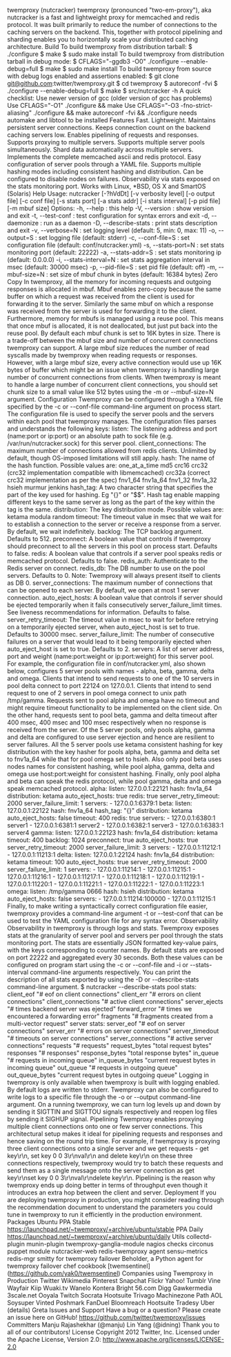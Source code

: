 twemproxy (nutcracker) twemproxy (pronounced "two-em-proxy"), aka nutcracker is a fast and lightweight proxy for memcached and redis protocol. It was built primarily to reduce the number of connections to the caching servers on the backend. This, together with protocol pipelining and sharding enables you to horizontally scale your distributed caching architecture. Build To build twemproxy from distribution tarball: $ ./configure $ make $ sudo make install To build twemproxy from distribution tarball in debug mode: $ CFLAGS="-ggdb3 -O0" ./configure --enable-debug=full $ make $ sudo make install To build twemproxy from source with debug logs enabled and assertions enabled: $ git clone git@github.com:twitter/twemproxy.git $ cd twemproxy $ autoreconf -fvi $ ./configure --enable-debug=full $ make $ src/nutcracker -h A quick checklist: Use newer version of gcc (older version of gcc has problems) Use CFLAGS="-O1" ./configure && make Use CFLAGS="-O3 -fno-strict-aliasing" ./configure && make autoreconf -fvi && ./configure needs automake and libtool to be installed Features Fast. Lightweight. Maintains persistent server connections. Keeps connection count on the backend caching servers low. Enables pipelining of requests and responses. Supports proxying to multiple servers. Supports multiple server pools simultaneously. Shard data automatically across multiple servers. Implements the complete memcached ascii and redis protocol. Easy configuration of server pools through a YAML file. Supports multiple hashing modes including consistent hashing and distribution. Can be configured to disable nodes on failures. Observability via stats exposed on the stats monitoring port. Works with Linux, *BSD, OS X and SmartOS (Solaris) Help Usage: nutcracker [-?hVdDt] [-v verbosity level] [-o output file] [-c conf file] [-s stats port] [-a stats addr] [-i stats interval] [-p pid file] [-m mbuf size] Options: -h, --help : this help -V, --version : show version and exit -t, --test-conf : test configuration for syntax errors and exit -d, --daemonize : run as a daemon -D, --describe-stats : print stats description and exit -v, --verbose=N : set logging level (default: 5, min: 0, max: 11) -o, --output=S : set logging file (default: stderr) -c, --conf-file=S : set configuration file (default: conf/nutcracker.yml) -s, --stats-port=N : set stats monitoring port (default: 22222) -a, --stats-addr=S : set stats monitoring ip (default: 0.0.0.0) -i, --stats-interval=N : set stats aggregation interval in msec (default: 30000 msec) -p, --pid-file=S : set pid file (default: off) -m, --mbuf-size=N : set size of mbuf chunk in bytes (default: 16384 bytes) Zero Copy In twemproxy, all the memory for incoming requests and outgoing responses is allocated in mbuf. Mbuf enables zero-copy because the same buffer on which a request was received from the client is used for forwarding it to the server. Similarly the same mbuf on which a response was received from the server is used for forwarding it to the client. Furthermore, memory for mbufs is managed using a reuse pool. This means that once mbuf is allocated, it is not deallocated, but just put back into the reuse pool. By default each mbuf chunk is set to 16K bytes in size. There is a trade-off between the mbuf size and number of concurrent connections twemproxy can support. A large mbuf size reduces the number of read syscalls made by twemproxy when reading requests or responses. However, with a large mbuf size, every active connection would use up 16K bytes of buffer which might be an issue when twemproxy is handling large number of concurrent connections from clients. When twemproxy is meant to handle a large number of concurrent client connections, you should set chunk size to a small value like 512 bytes using the -m or --mbuf-size=N argument. Configuration Twemproxy can be configured through a YAML file specified by the -c or --conf-file command-line argument on process start. The configuration file is used to specify the server pools and the servers within each pool that twemproxy manages. The configuration files parses and understands the following keys: listen: The listening address and port (name:port or ip:port) or an absolute path to sock file (e.g. /var/run/nutcracker.sock) for this server pool. client_connections: The maximum number of connections allowed from redis clients. Unlimited by default, though OS-imposed limitations will still apply. hash: The name of the hash function. Possible values are: one_at_a_time md5 crc16 crc32 (crc32 implementation compatible with libmemcached) crc32a (correct crc32 implementation as per the spec) fnv1_64 fnv1a_64 fnv1_32 fnv1a_32 hsieh murmur jenkins hash_tag: A two character string that specifies the part of the key used for hashing. Eg "{}" or "$$". Hash tag enable mapping different keys to the same server as long as the part of the key within the tag is the same. distribution: The key distribution mode. Possible values are: ketama modula random timeout: The timeout value in msec that we wait for to establish a connection to the server or receive a response from a server. By default, we wait indefinitely. backlog: The TCP backlog argument. Defaults to 512. preconnect: A boolean value that controls if twemproxy should preconnect to all the servers in this pool on process start. Defaults to false. redis: A boolean value that controls if a server pool speaks redis or memcached protocol. Defaults to false. redis_auth: Authenticate to the Redis server on connect. redis_db: The DB number to use on the pool servers. Defaults to 0. Note: Twemproxy will always present itself to clients as DB 0. server_connections: The maximum number of connections that can be opened to each server. By default, we open at most 1 server connection. auto_eject_hosts: A boolean value that controls if server should be ejected temporarily when it fails consecutively server_failure_limit times. See liveness recommendations for information. Defaults to false. server_retry_timeout: The timeout value in msec to wait for before retrying on a temporarily ejected server, when auto_eject_host is set to true. Defaults to 30000 msec. server_failure_limit: The number of consecutive failures on a server that would lead to it being temporarily ejected when auto_eject_host is set to true. Defaults to 2. servers: A list of server address, port and weight (name:port:weight or ip:port:weight) for this server pool. For example, the configuration file in conf/nutcracker.yml, also shown below, configures 5 server pools with names - alpha, beta, gamma, delta and omega. Clients that intend to send requests to one of the 10 servers in pool delta connect to port 22124 on 127.0.0.1. Clients that intend to send request to one of 2 servers in pool omega connect to unix path /tmp/gamma. Requests sent to pool alpha and omega have no timeout and might require timeout functionality to be implemented on the client side. On the other hand, requests sent to pool beta, gamma and delta timeout after 400 msec, 400 msec and 100 msec respectively when no response is received from the server. Of the 5 server pools, only pools alpha, gamma and delta are configured to use server ejection and hence are resilient to server failures. All the 5 server pools use ketama consistent hashing for key distribution with the key hasher for pools alpha, beta, gamma and delta set to fnv1a_64 while that for pool omega set to hsieh. Also only pool beta uses nodes names for consistent hashing, while pool alpha, gamma, delta and omega use host:port:weight for consistent hashing. Finally, only pool alpha and beta can speak the redis protocol, while pool gamma, delta and omega speak memcached protocol. alpha: listen: 127.0.0.1:22121 hash: fnv1a_64 distribution: ketama auto_eject_hosts: true redis: true server_retry_timeout: 2000 server_failure_limit: 1 servers: - 127.0.0.1:6379:1 beta: listen: 127.0.0.1:22122 hash: fnv1a_64 hash_tag: "{}" distribution: ketama auto_eject_hosts: false timeout: 400 redis: true servers: - 127.0.0.1:6380:1 server1 - 127.0.0.1:6381:1 server2 - 127.0.0.1:6382:1 server3 - 127.0.0.1:6383:1 server4 gamma: listen: 127.0.0.1:22123 hash: fnv1a_64 distribution: ketama timeout: 400 backlog: 1024 preconnect: true auto_eject_hosts: true server_retry_timeout: 2000 server_failure_limit: 3 servers: - 127.0.0.1:11212:1 - 127.0.0.1:11213:1 delta: listen: 127.0.0.1:22124 hash: fnv1a_64 distribution: ketama timeout: 100 auto_eject_hosts: true server_retry_timeout: 2000 server_failure_limit: 1 servers: - 127.0.0.1:11214:1 - 127.0.0.1:11215:1 - 127.0.0.1:11216:1 - 127.0.0.1:11217:1 - 127.0.0.1:11218:1 - 127.0.0.1:11219:1 - 127.0.0.1:11220:1 - 127.0.0.1:11221:1 - 127.0.0.1:11222:1 - 127.0.0.1:11223:1 omega: listen: /tmp/gamma 0666 hash: hsieh distribution: ketama auto_eject_hosts: false servers: - 127.0.0.1:11214:100000 - 127.0.0.1:11215:1 Finally, to make writing a syntactically correct configuration file easier, twemproxy provides a command-line argument -t or --test-conf that can be used to test the YAML configuration file for any syntax error. Observability Observability in twemproxy is through logs and stats. Twemproxy exposes stats at the granularity of server pool and servers per pool through the stats monitoring port. The stats are essentially JSON formatted key-value pairs, with the keys corresponding to counter names. By default stats are exposed on port 22222 and aggregated every 30 seconds. Both these values can be configured on program start using the -c or --conf-file and -i or --stats-interval command-line arguments respectively. You can print the description of all stats exported by using the -D or --describe-stats command-line argument. $ nutcracker --describe-stats pool stats: client_eof "# eof on client connections" client_err "# errors on client connections" client_connections "# active client connections" server_ejects "# times backend server was ejected" forward_error "# times we encountered a forwarding error" fragments "# fragments created from a multi-vector request" server stats: server_eof "# eof on server connections" server_err "# errors on server connections" server_timedout "# timeouts on server connections" server_connections "# active server connections" requests "# requests" request_bytes "total request bytes" responses "# responses" response_bytes "total response bytes" in_queue "# requests in incoming queue" in_queue_bytes "current request bytes in incoming queue" out_queue "# requests in outgoing queue" out_queue_bytes "current request bytes in outgoing queue" Logging in twemproxy is only available when twemproxy is built with logging enabled. By default logs are written to stderr. Twemproxy can also be configured to write logs to a specific file through the -o or --output command-line argument. On a running twemproxy, we can turn log levels up and down by sending it SIGTTIN and SIGTTOU signals respectively and reopen log files by sending it SIGHUP signal. Pipelining Twemproxy enables proxying multiple client connections onto one or few server connections. This architectural setup makes it ideal for pipelining requests and responses and hence saving on the round trip time. For example, if twemproxy is proxying three client connections onto a single server and we get requests - get key\r\n, set key 0 0 3\r\nval\r\n and delete key\r\n on these three connections respectively, twemproxy would try to batch these requests and send them as a single message onto the server connection as get key\r\nset key 0 0 3\r\nval\r\ndelete key\r\n. Pipelining is the reason why twemproxy ends up doing better in terms of throughput even though it introduces an extra hop between the client and server. Deployment If you are deploying twemproxy in production, you might consider reading through the recommendation document to understand the parameters you could tune in twemproxy to run it efficiently in the production environment. Packages Ubuntu PPA Stable https://launchpad.net/~twemproxy/+archive/ubuntu/stable PPA Daily https://launchpad.net/~twemproxy/+archive/ubuntu/daily Utils collectd-plugin munin-plugin twemproxy-ganglia-module nagios checks circonus puppet module nutcracker-web redis-twemproxy agent sensu-metrics redis-mgr smitty for twemproxy failover Beholder, a Python agent for twemproxy failover chef cookbook [twemsentinel] (https://github.com/yak0/twemsentinel) Companies using Twemproxy in Production Twitter Wikimedia Pinterest Snapchat Flickr Yahoo! Tumblr Vine Wayfair Kiip Wuaki.tv Wanelo Kontera Bright 56.com Digg Gawkermedia 3scale.net Ooyala Twitch Socrata Hootsuite Trivago Machinezone Path AOL Soysuper Vinted Poshmark FanDuel Bloomreach Hootsuite Tradesy Uber (details) Greta Issues and Support Have a bug or a question? Please create an issue here on GitHub! https://github.com/twitter/twemproxy/issues Committers Manju Rajashekhar (@manju) Lin Yang (@idning) Thank you to all of our contributors! License Copyright 2012 Twitter, Inc. Licensed under the Apache License, Version 2.0: http://www.apache.org/licenses/LICENSE-2.0